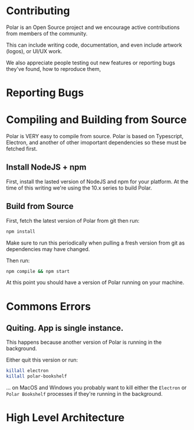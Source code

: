 # Contributing

Polar is an Open Source project and we encourage active contributions from 
members of the community.

This can include writing code, documentation, and even include artwork (logos), 
or UI/UX work.

We also appreciate people testing out new features or reporting bugs they've 
found, how to reproduce them, 

# Reporting Bugs

# Compiling and Building from Source

Polar is VERY easy to compile from source.  Polar is based on Typescript, Electron, 
and another of other imoportant dependencies so these must be fetched first.  

## Install NodeJS + npm

First, install the lasted version of NodeJS and npm for your platform.  At the
time of this writing we're using the 10.x series to build Polar.


## Build from Source

First, fetch the latest version of Polar from git then run:

```bash
npm install
```

Make sure to run this periodically when pulling a fresh version from git as 
dependencies may have changed.

Then run:

```bash
npm compile && npm start
```

At this point you should have a version of Polar running on your machine.

# Commons Errors

## Quiting.  App is single instance.

This happens because another version of Polar is running in the background.

Either quit this version or run:

```bash
killall electron
killall polar-bookshelf
``` 

... on MacOS and Windows you probably want to kill either the ```Electron``` or 
```Polar Bookshelf``` processes if they're running in the background.

# High Level Architecture 
